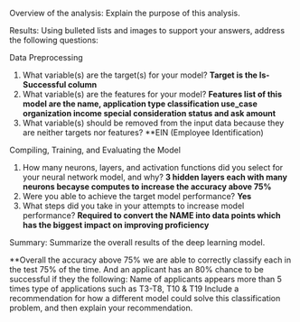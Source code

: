Overview of the analysis: Explain the purpose of this analysis.

Results: Using bulleted lists and images to support your answers, address the following questions:

Data Preprocessing

1. What variable(s) are the target(s) for your model?
**Target is the Is-Successful column**
2. What variable(s) are the features for your model?
**Features list of this model are the name, application type classification use_case organization income special consideration status and ask amount**
3. What variable(s) should be removed from the input data because they are neither targets nor features?
**EIN (Employee Identification)

Compiling, Training, and Evaluating the Model

1. How many neurons, layers, and activation functions did you select for your neural network model, and why?
**3 hidden layers each with many neurons becayse computes to increase the accuracy above 75%**
2. Were you able to achieve the target model performance?
**Yes**
3. What steps did you take in your attempts to increase model performance?
**Required to convert the NAME into data points which has the biggest impact on improving proficiency**

Summary: Summarize the overall results of the deep learning model. 

**Overall the accuracy above 75% we are able to correctly classify each in the test 75% of the time.
And an applicant has an 80% chance to be successful if they the following:
Name of applicants appears more than 5 times
type of applications such as T3-T8, T10 & T19
Include a recommendation for how a different model could solve this classification problem, and then explain your recommendation.
